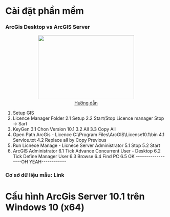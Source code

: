 # Cài đặt phần mềm
### ArcGis Desktop vs ArcGIS Server
<p align="center">
  <img width="300" height="200" src="https://encrypted-tbn0.gstatic.com/images?q=tbn%3AANd9GcShOmd4fpVJDM4E2Sgda22SB7HptfH3DjEa32XECFmusq2rmbo_&usqp=CAU"">
  <a href = "https://gisvn.edu.vn/phan-mem/huong-dan-cai-dat-arcgis-10-1-day-du-nhat.html">
  <br> Hướng dẫn</br>
  </a>
</p>
                                                                                          
1. Setup GIS
2. Licence Manager Folder
	2.1 Setup
	2.2 Start/Stop Licence manager
		Stop -> Sart
3. KeyGen 
	3.1 Chon Version 10.1
	3.2 All
	3.3 Copy All
4. Open Path ArcGis - Licence
	C:\Program Files\ArcGIS\License10.1\bin
	4.1 Service.txt
	4.2 Replace all by Copy Previous
5. Run Licnece Manage - Licnece Server Administrator
	5.1 Stop
	5.2 Start
6. ArcGIS Administrator
	6.1 Tick Advance Concurrent User - Desktop
	6.2 Tick Define Manager User
	6.3 Browse
	6.4 Find PC
	6.5 OK
------------------OH YEAH------------                                                                                          
### Cơ sở dữ liệu mẫu: Link
# Cấu hình ArcGis Server 10.1 trên Windows 10 (x64)

